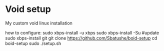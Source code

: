 # Void setup
My custom void linux installation

how to configure:
sudo xbps-install -u xbps
sudo xbps-install -Su #update
sudo xbps-install git
git clone https://github.com/Sbatushe/boid-setup
cd boid-setup
sudo ./setup.sh
